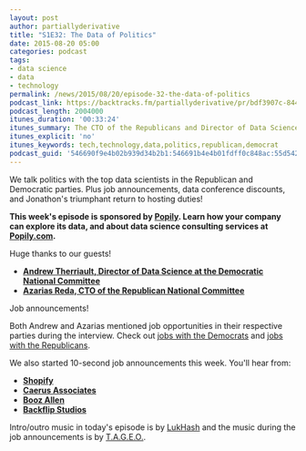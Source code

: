 ```yaml
---
layout: post
author: partiallyderivative
title: "S1E32: The Data of Politics"
date: 2015-08-20 05:00
categories: podcast
tags:
- data science
- data
- technology
permalink: /news/2015/08/20/episode-32-the-data-of-politics
podcast_link: https://backtracks.fm/partiallyderivative/pr/bdf3907c-8442-11e7-86c7-0e84392478bc/partially_derivative_episode_32.mp3?s=1
podcast_length: 2004000
itunes_duration: '00:33:24'
itunes_summary: The CTO of the Republicans and Director of Data Science for the Democrats talk politics, data and how elections are won.
itunes_explicit: 'no'
itunes_keywords: tech,technology,data,politics,republican,democrat
podcast_guid: '546690f9e4b02b939d34b2b1:546691b4e4b01fdff0c848ac:55d542dfe4b03492c76f6758'
---
```


We talk politics with the top data scientists in the Republican and
Democratic parties. Plus job announcements, data conference discounts,
and Jonathon's triumphant return to hosting duties!

**This week's episode is sponsored by [Popily](http://popily.com). Learn
how your company can explore its data, and about data science consulting
services at [Popily.com](http://popily.com).**

<div id="backtracks-player" data-bt-embed="https://player.backtracks.fm/partiallyderivative/partially-derivative/m/s1e32-the-data-of-politics" data-bt-show-comments="false" data-bt-theme="light" data-bt-show-art-cover="true"></div><script>(function(p,l,a,y,e,r,s){if(p[y]) return;if(p[e]) return p[e]();s=l.createElement(a);l.head.appendChild((s.async=p[y]=true,s.src=r,s))}(window,document,"script","__btL","__btR","https://player.backtracks.fm/embedder.js"))</script>


Huge thanks to our guests!

-   **[Andrew Therriault, Director of Data Science at the Democratic
National Committee](https://twitter.com/therriaultphd)**
-   **[Azarias Reda, CTO of the Republican National
Committee](https://twitter.com/azarias)**

Job announcements!

Both Andrew and Azarias mentioned job opportunities in their respective
parties during the interview. Check out [jobs with the
Democrats](http://democrats.org/jobs) and [jobs with the
Republicans](http://www.parabellumlabs.com/).

We also started 10-second job announcements this week. You'll hear from:

-   **[Shopify](https://www.shopify.com/careers)**
-   **[Caerus
Associates](http://caerusassociates.com/careers-at-caerus/)**
-   **[Booz Allen](http://careers.boozallen.com)**
-   **[Backflip Studios](http://www.backflipstudios.com/jobs/)**

Intro/outro music in today's episode is by
[LukHash](http://www.lukhash.com/) and the music during the job
announcements is by [T.A.G.E.O.](https://myspace.com/tageo).

